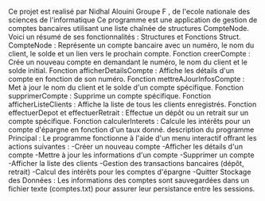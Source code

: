 Ce projet est realisé par Nidhal Alouini Groupe F , de l'ecole nationale des sciences de l'informatique
Ce programme est une application de gestion de comptes bancaires utilisant une liste chaînée de structures CompteNode. Voici un résumé de ses fonctionnalités :
Structures et Fonctions
Struct. CompteNode :
Représente un compte bancaire avec un numéro, le nom du client, le solde et un lien vers le prochain compte.
Fonction creerCompte :
Crée un nouveau compte en demandant le numéro, le nom du client et le solde initial.
Fonction afficherDetailsCompte :
Affiche les détails d'un compte en fonction de son numéro.
Fonction mettreAJourInfosCompte :
Met à jour le nom du client et le solde d'un compte spécifique.
Fonction supprimerCompte :
Supprime un compte spécifique.
Fonction afficherListeClients :
Affiche la liste de tous les clients enregistrés.
Fonction effectuerDepot et effectuerRetrait :
Effectue un dépôt ou un retrait sur un compte spécifique.
Fonction calculerInterets :
Calcule les intérêts pour un compte d'épargne en fonction d'un taux donné.
description du programme Principal :
Le programme fonctionne à l'aide d'un menu interactif offrant les actions suivantes :
-Créer un nouveau compte
-Afficher les détails d'un compte
-Mettre à jour les informations d'un compte
-Supprimer un compte
-Afficher la liste des clients
-Gestion des transactions bancaires (dépôt, retrait)
-Calcul des intérêts pour les comptes d'épargne
-Quitter
Stockage des Données :
Les informations des comptes sont sauvegardées dans un fichier texte (comptes.txt) pour assurer leur persistance entre les sessions.
